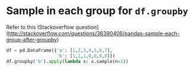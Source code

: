 # Sample in each group for `df.groupby`

Refer to this (Stackoverflow question](http://stackoverflow.com/questions/36390406/pandas-sample-each-group-after-groupby)

```python
df = pd.DataFrame({'a': [1,2,3,4,5,6,7],
                   'b': [1,1,1,0,0,0,0]})
df.groupby('b').apply(lambda x: x.sample(n=1))
```